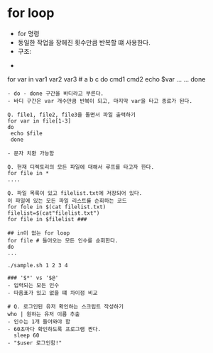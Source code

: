 # for loop
- for 명령
- 동일한 작업을 장헤진 횟수만큼 반복할 떄 사용한다.
- 구조:
- ```sh
 for var in var1 var2 var3 # a b c
 do 
  cmd1
  cmd2
  echo $var ...
  ...
 done  
```
- do - done 구간을 바디라고 부른다.
- 바디 구간은 var 개수만큼 반복이 되고, 마지막 var을 타고 종료가 된다.

Q. file1, file2, file3을 돌면서 파일 출력하기
for var in file[1-3]
do
 echo $file
 done
 
- 문자 치환 가능함

Q. 현재 디렉토리의 모든 파일에 대해서 루프를 타고자 한다.
for file in *
....

Q. 파일 목록이 있고 filelist.txt에 저장되어 있다. 
이 파일에 있는 모든 파일 리스트를 순회하는 코드
for fole in $(cat filelist.txt)
filelist=$(cat"filelist.txt")
for file in $filelist ###

## in이 없는 for loop
for file # 들어오는 모든 인수를 순회한다.
do
...

./sample.sh 1 2 3 4

### '$*' vs '$@'
- 입력되는 모든 인수
- 따옴표가 있고 없을 떄 차이점 비교

# Q. 로그인된 유저 확인하는 스크립트 작성하기 
who | 원하는 유저 이름 추출
- 인수는 1개 들어와야 함
- 60초마다 확인하도록 프로그램 짠다.
  sleep 60
- "$user 로그인함!"
  